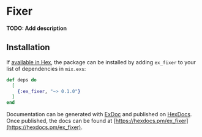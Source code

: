 # Fixer

**TODO: Add description**

## Installation

If [available in Hex](https://hex.pm/docs/publish), the package can be installed
by adding `ex_fixer` to your list of dependencies in `mix.exs`:

```elixir
def deps do
  [
    {:ex_fixer, "~> 0.1.0"}
  ]
end
```

Documentation can be generated with [ExDoc](https://github.com/elixir-lang/ex_doc)
and published on [HexDocs](https://hexdocs.pm). Once published, the docs can
be found at [https://hexdocs.pm/ex_fixer](https://hexdocs.pm/ex_fixer).

